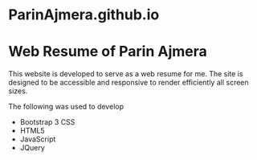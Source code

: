 # ParinAjmera.github.io
<h1>Web Resume of Parin Ajmera</h1>
<p>This website is developed to serve as a web resume for me. The site is designed to be accessible and responsive to render efficiently all screen sizes.</p>
<p>The following was used to develop</p>
<ul>
	<li>Bootstrap 3 CSS</li>
	<li>HTML5</li>
	<li>JavaScript</li>
	<li>JQuery</li>
</ul>